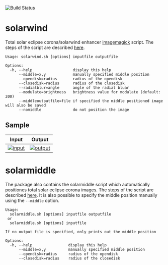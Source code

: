 ![Build Status](https://github.com/asalamon74/solarwind/actions/workflows/shellcheck.yml/badge.svg)

# solarwind
Total solar eclipse corona/solarwind enhancer [imagemagick](http://www.imagemagick.org) script. The steps of the script are described [here](solarwind_tutorial.md).

```
Usage: solarwind.sh [options] inputfile outputfile

Options:
  -h, --help                  display this help
      --middle=x,y            manually specified middle position
      --opendisk=radius       radius of the opendisk
      --closedisk=radius      radius of the closedisk
      --radialblur=angle      angle of the radial bluar
      --modulate=brightness   brightness value for modulate (default: 200)
      --middleoutputfile=file if specified the middle positioned image will also be saved
      --nomiddle              do not position the image
```

## Sample

|Input|Output|
|-----|------|
|[![input](../gh-pages/sample_input_300.jpg)](../gh-pages/sample_input_1000.jpg)|[![output](../gh-pages/sample_output_300.jpg)](../gh-pages/sample_output_1000.jpg)|

# solarmiddle

The package also contains the solarmiddle script which automatically positiones total solar eclipse corona images. The steps of the script are described [here](solarmiddle_tutorial.md).
It is also possible to specify the middle position manually using the `--middle` option.

```
Usage:
  solarmiddle.sh [options] inputfile outputfile
 or
  solarmiddle.sh [options] inputfile

If no output file is specified, only prints out the middle position

Options:
  -h, --help                display this help
      --middle=x,y          manually specified middle position
      --opendisk=radius     radius of the opendisk
      --closedisk=radius    radius of the closedisk
```
